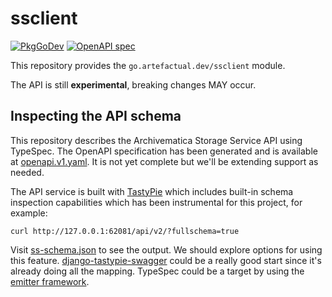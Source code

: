 # ssclient

[![PkgGoDev](https://pkg.go.dev/badge/go.artefactual.dev/ssclient)](https://pkg.go.dev/go.artefactual.dev/ssclient)
[![OpenAPI spec](https://img.shields.io/badge/openapi-spec-orange?logo=openapiinitiative&color=6BA539)][openapi-schema-editor]

This repository provides the `go.artefactual.dev/ssclient` module.

The API is still **experimental**, breaking changes MAY occur.

## Inspecting the API schema

This repository describes the Archivematica Storage Service API using TypeSpec.
The OpenAPI specification has been generated and is available at
[openapi.v1.yaml][openapi-schema]. It is not yet complete but we'll be extending
support as needed.

The API service is built with [TastyPie] which includes built-in schema
inspection capabilities which has been instrumental for this project, for
example:

    curl http://127.0.0.1:62081/api/v2/?fullschema=true

Visit [ss-schema.json] to see the output. We should explore options for
using this feature. [django-tastypie-swagger] could be a really good start since
it's already doing all the mapping. TypeSpec could be a target by using the
[emitter framework].

[openapi-schema]: https://raw.githubusercontent.com/artefactual-labs/ssclient-go/main/typespec/tsp-output/%40typespec/openapi3/openapi.v1.yaml
[openapi-schema-editor]: https://editor.swagger.io/?url=https://raw.githubusercontent.com/artefactual-labs/ssclient-go/main/typespec/tsp-output/%40typespec/openapi3/openapi.v1.yaml
[TastyPie]: https://django-tastypie.readthedocs.io/
[ss-schema.json]: https://gist.github.com/sevein/379f101ab9305235844c1e5101eeba04
[django-tastypie-swagger]: https://github.com/concentricsky/django-tastypie-swagger
[emitter framework]: https://typespec.io/docs/next/extending-typespec/emitter-framework
